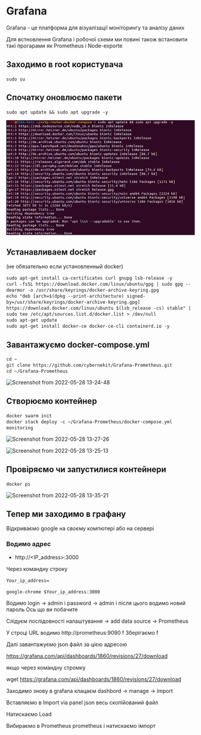 # Grafana

Grafana - це платформа для візуалізації моніторингу та аналізу даних

Для встновлення Grafana і робочої схеми ми повині також встановити такі прогарами як Prometheus і Node-exporte

## Заходимо в root користувача
```
sudo su

```

## Спочатку оновлюємо пакети
```
sudo apt update && sudo apt upgrade -y

```
![Image text](https://github.com/cybernekit/RouterSetupGuide/blob/main/img/Screenshot%20from%202022-05-17%2016-49-11.png)
## Устанавливаем docker
(не обязательно если установленный docker)
```
sudo apt-get install ca-certificates curl gnupg lsb-release -y
curl -fsSL https://download.docker.com/linux/ubuntu/gpg | sudo gpg --dearmor -o /usr/share/keyrings/docker-archive-keyring.gpg
echo "deb [arch=$(dpkg --print-architecture) signed-by=/usr/share/keyrings/docker-archive-keyring.gpg] https://download.docker.com/linux/ubuntu $(lsb_release -cs) stable" | sudo tee /etc/apt/sources.list.d/docker.list > /dev/null
sudo apt-get update
sudo apt-get install docker-ce docker-ce-cli containerd.io -y

```
## Завантажуємо docker-compose.yml
```
cd ~
git clone https://github.com/cybernekit/Grafana-Prometheus.git
cd ~/Grafana-Prometheus

```
![Screenshot from 2022-05-28 13-24-48](https://user-images.githubusercontent.com/59205554/170821373-17d41ca2-0a57-4721-a64d-1dce8ee9f8a3.png)

## Створюємо контейнер
```
docker swarm init
docker stack deploy -c ~/Grafana-Prometheus/docker-compose.yml monitoring

```
![Screenshot from 2022-05-28 13-27-26](https://user-images.githubusercontent.com/59205554/170821426-25288648-174f-4687-a245-08a4746925a9.png)

![Screenshot from 2022-05-28 13-25-13](https://user-images.githubusercontent.com/59205554/170821366-794d7c42-8f30-43fb-8281-30aa0b98c5b5.png)

## Провіряємо чи запустилися контейнери
```
docker ps

```

![Screenshot from 2022-05-28 13-35-21](https://user-images.githubusercontent.com/59205554/170821748-022e38d8-d824-465a-8979-334cff2ca31f.png)

## Тепер ми заходимо в графану 
Відкриваємо google на своєму компютері або на сервері

### Водимо адрес

* http://<IP_address>:3000

Через командну строку 
```
Your_ip_address=
```
```
google-chrome $Your_ip_address:3000

```

Водимо login -> admin i password -> admin і після цього водимо новий пароль
Ось що ви побачите

Слідуєм послідовності налаштування -> add data source -> Prometheus

У строці URL водимо http://prometheus:9090
f
Зберігаємо
f

Далі завантажуємо json файл за цією адресою

https://grafana.com/api/dashboards/1860/revisions/27/download

якщо через командну стромку

wget https://grafana.com/api/dashboards/1860/revisions/27/download

Заходимо знову в grafana клацаєм dashbord -> manage -> import

Вставляємо в Import via panel json весь скопійований файл

Натискаємо Load

Вибираємо в Prometheus prometheus і натискаємо імпорт



